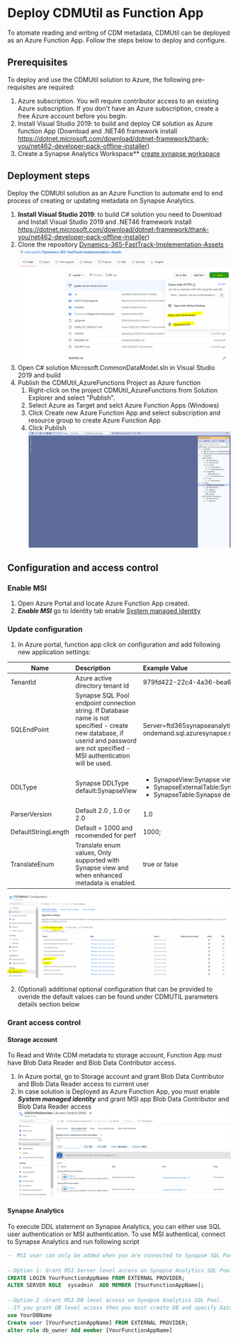 # Deploy CDMUtil as Function App 
To atomate reading and writing of CDM metadata, CDMUtil can be deployed as an Azure Function App. Follow the steps below to deploy and configure.

## Prerequisites
To deploy and use the CDMUtil solution to Azure, the following pre-requisites are required:
1. Azure subscription. You will require contributor access to an existing Azure subscription. If you don't have an Azure subscription, create a free Azure account before you begin.
2. Install Visual Studio 2019: to build and deploy C# solution as Azure function App (Download and .NET46 framework install https://dotnet.microsoft.com/download/dotnet-framework/thank-you/net462-developer-pack-offline-installer)
3. Create a Synapse Analytics Workspace** [create synapse workspace](https://docs.microsoft.com/en-us/azure/synapse-analytics/quickstart-create-workspace) 

## Deployment steps
Deploy the CDMUtil solution as an Azure Function to automate end to end process of creating or updating metadata on Synapse Analytics. 
1. **Install Visual Studio 2019**: to build C# solution you need to Download and Install Visual Studio 2019 and .NET46 framework install https://dotnet.microsoft.com/download/dotnet-framework/thank-you/net462-developer-pack-offline-installer)
2.	Clone the repository [Dynamics-365-FastTrack-Implementation-Assets](https://github.com/microsoft/Dynamics-365-FastTrack-Implementation-Assets)
![Clone](/Analytics/CloneRepository.PNG)
3. Open C# solution Microsoft.CommonDataModel.sln in Visual Studio 2019 and build
4.	Publish the CDMUtil_AzureFunctions Project as Azure function 
    1. Right-click on the project CDMUtil_AzureFunctions from Solution Explorer and select "Publish". 
    2. Select Azure as Target and selct Azure Function Apps (Windows) 
    3. Click Create new Azure Function App and select subscription and resource group to create Azure Function App 
    4. Click Publish ![Publish Azure Function](/Analytics/DeployAzureFunction.gif)

## Configuration and access control 
### Enable MSI
1. Open Azure Portal and locate Azure Function App created.
2. ***Enable MSI*** go to Identity tab enable [System managed identity](/Analytics/EnableMSI.PNG) 

### Update configuration 
1. In Azure portal, function app click on configuration and add following new application settings:

| Name           |Description |Example Value  |
| ----------------- |:---|:--------------|
|TenantId           |Azure active directory tenant Id |979fd422-22c4-4a36-bea6-xxxxx|
|SQLEndPoint        |Synapse SQL Pool endpoint connection string. If Database name is not specified - create new database, if userid and password are not specified - MSI authentication will be used.   |Server=ftd365synapseanalytics-ondemand.sql.azuresynapse.net;Authentication=ActiveDirectoryMSI; 
|DDLType            |Synapse DDLType default:SynapseView  |<ul><li>SynapseView:Synapse views using openrowset</li><li>SynapseExternalTable:Synapse external table</li><li>SynapseTable:Synapse dedicated pool table</li></ul>| 
|ParserVersion      |Default 2.0 , 1.0 or 2.0| 1.0| 
|DefaultStringLength|Default = 1000 and recomended for perf    |1000; 
|TranslateEnum      |Translate enum values, Only supported with Synapse view and when enhanced metadata is enabled.| true or false

![Applicationsetting](applicationsetting.png)

2. (Optional) additional optional configuration that can be provided to overide the default values can be found under CDMUTIL parameters details section below   

### Grant access control 
#### Storage account 
To Read and Write CDM metadata to storage account, Function App must have Blob Data Reader and Blob Data Contributor access.
1. In Azure portal, go to Storage account and grant Blob Data Contributor and Blob Data Reader access to current user 
2. In case solution is Deployed as Azure Function App, you must enable ***System managed identity*** and grant MSI app Blob Data Contributor and Blob Data Reader access 
![Storage Access](/Analytics/AADAppStorageAccountAccess.PNG)

#### Synapse Analytics 
To execute DDL statement on Synapse Analytics, you can either use SQL user authentication or MSI authentication. To use MSI authentical, connect to Synapse Analytics and run following script 
```SQL
-- MSI user can only be added when you are connected to Synapse SQL Pool Endpoint using AAD login 

--Option 1: Grant MSI Server level access on Synapse Analytics SQL Pool 
CREATE LOGIN YourFunctionAppName FROM EXTERNAL PROVIDER;
ALTER SERVER ROLE  sysadmin  ADD MEMBER [YourFunctionAppName];

--Option 2 :Grant MSI DB level access on Synapse Analytics SQL Pool. 
--If you grant DB level access then you must create DB and specify Databasename in the FunctionApp configuration  
use YourDBName
Create user [YourFunctionAppName] FROM EXTERNAL PROVIDER;
alter role db_owner Add member [YourFunctionAppName]
```
